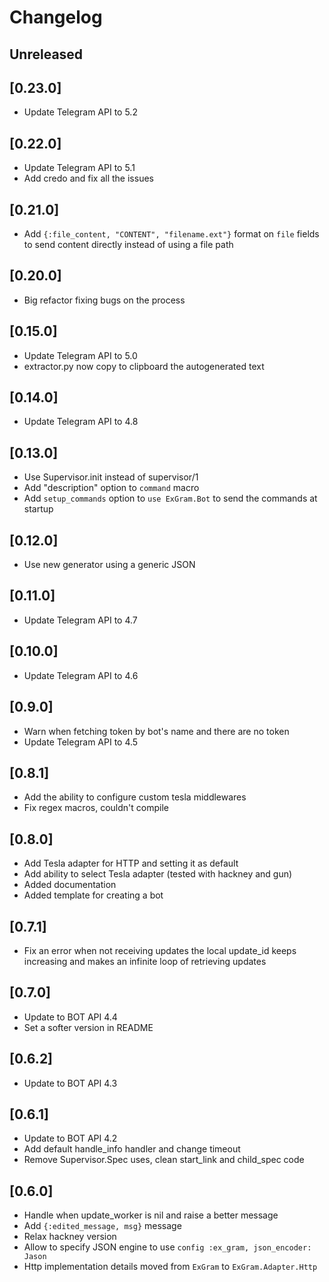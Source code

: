# Changelog

## Unreleased

## [0.23.0]
- Update Telegram API to 5.2

## [0.22.0]
- Update Telegram API to 5.1
- Add credo and fix all the issues

## [0.21.0]
- Add `{:file_content, "CONTENT", "filename.ext"}` format on `file` fields to send content directly instead of using a file path

## [0.20.0]
- Big refactor fixing bugs on the process

## [0.15.0]
- Update Telegram API to 5.0
- extractor.py now copy to clipboard the autogenerated text

## [0.14.0]
- Update Telegram API to 4.8

## [0.13.0]
- Use Supervisor.init instead of supervisor/1
- Add "description" option to `command` macro
- Add `setup_commands` option to `use ExGram.Bot` to send the commands at startup

## [0.12.0]
- Use new generator using a generic JSON

## [0.11.0]
- Update Telegram API to 4.7

## [0.10.0]
- Update Telegram API to 4.6

## [0.9.0]
- Warn when fetching token by bot's name and there are no token
- Update Telegram API to 4.5

## [0.8.1]
- Add the ability to configure custom tesla middlewares
- Fix regex macros, couldn't compile

## [0.8.0]
- Add Tesla adapter for HTTP and setting it as default
- Add ability to select Tesla adapter (tested with hackney and gun)
- Added documentation
- Added template for creating a bot

## [0.7.1]
- Fix an error when not receiving updates the local update_id keeps increasing and makes an infinite loop of retrieving updates

## [0.7.0]
- Update to BOT API 4.4
- Set a softer version in README

## [0.6.2]
- Update to BOT API 4.3

## [0.6.1]
- Update to BOT API 4.2
- Add default handle_info handler and change timeout
- Remove Supervisor.Spec uses, clean start_link and child_spec code

## [0.6.0]

- Handle when update_worker is nil and raise a better message
- Add `{:edited_message, msg}` message
- Relax hackney version
- Allow to specify JSON engine to use `config :ex_gram, json_encoder: Jason`
- Http implementation details moved from `ExGram` to `ExGram.Adapter.Http`
